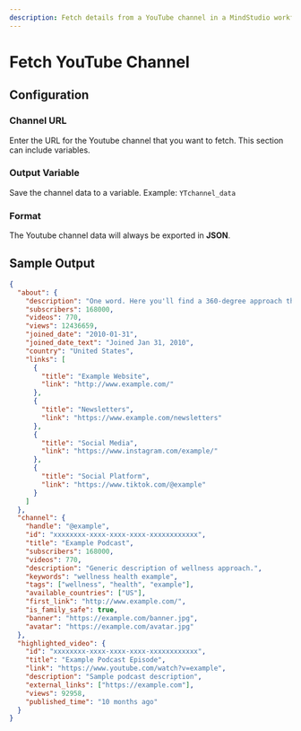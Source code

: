 ```yaml
---
description: Fetch details from a YouTube channel in a MindStudio workflow
---
```


# Fetch YouTube Channel

## Configuration&#x20;

### Channel URL

Enter the URL for the Youtube channel that you want to fetch. This section can include variables.&#x20;

### Output Variable&#x20;

Save the channel data to a variable. Example: `YTchannel_data`

### Format

The Youtube channel data will always be exported in **JSON**.

## Sample Output

```json
{
  "about": {
    "description": "One word. Here you'll find a 360-degree approach that weaves together the mental, physical, spiritual, emotional, and environmental aspects of well-being.",
    "subscribers": 168000,
    "videos": 770,
    "views": 12436659,
    "joined_date": "2010-01-31",
    "joined_date_text": "Joined Jan 31, 2010",
    "country": "United States",
    "links": [
      {
        "title": "Example Website",
        "link": "http://www.example.com/"
      },
      {
        "title": "Newsletters",
        "link": "https://www.example.com/newsletters"
      },
      {
        "title": "Social Media",
        "link": "https://www.instagram.com/example/"
      },
      {
        "title": "Social Platform",
        "link": "https://www.tiktok.com/@example"
      }
    ]
  },
  "channel": {
    "handle": "@example",
    "id": "xxxxxxxx-xxxx-xxxx-xxxx-xxxxxxxxxxxx",
    "title": "Example Podcast",
    "subscribers": 168000,
    "videos": 770,
    "description": "Generic description of wellness approach.",
    "keywords": "wellness health example",
    "tags": ["wellness", "health", "example"],
    "available_countries": ["US"],
    "first_link": "http://www.example.com/",
    "is_family_safe": true,
    "banner": "https://example.com/banner.jpg",
    "avatar": "https://example.com/avatar.jpg"
  },
  "highlighted_video": {
    "id": "xxxxxxxx-xxxx-xxxx-xxxx-xxxxxxxxxxxx",
    "title": "Example Podcast Episode",
    "link": "https://www.youtube.com/watch?v=example",
    "description": "Sample podcast description",
    "external_links": ["https://example.com"],
    "views": 92958,
    "published_time": "10 months ago"
  }
}
```
